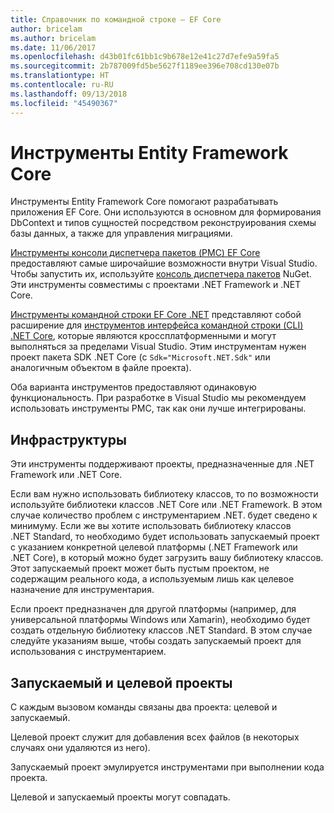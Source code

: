 ```yaml
---
title: Справочник по командной строке — EF Core
author: bricelam
ms.author: bricelam
ms.date: 11/06/2017
ms.openlocfilehash: d43b01fc61bb1c9b678e12e41c27d7efe9a59fa5
ms.sourcegitcommit: 2b787009fd5be5627f1189ee396e708cd130e07b
ms.translationtype: HT
ms.contentlocale: ru-RU
ms.lasthandoff: 09/13/2018
ms.locfileid: "45490367"
---
```

<a name="entity-framework-core-tools"></a>Инструменты Entity Framework Core
===========================
Инструменты Entity Framework Core помогают разрабатывать приложения EF Core. Они используются в основном для формирования DbContext и типов сущностей посредством реконструирования схемы базы данных, а также для управления миграциями.

[Инструменты консоли диспетчера пакетов (PMC) EF Core][1] предоставляют самые широчайшие возможности внутри Visual Studio. Чтобы запустить их, используйте [консоль диспетчера пакетов][2] NuGet. Эти инструменты совместимы с проектами .NET Framework и .NET Core.

[Инструменты командной строки EF Core .NET][3] представляют собой расширение для [инструментов интерфейса командной строки (CLI) .NET Core][4], которые являются кроссплатформенными и могут выполняться за пределами Visual Studio. Этим инструментам нужен проект пакета SDK .NET Core (с `Sdk="Microsoft.NET.Sdk"` или аналогичным объектом в файле проекта).

Оба варианта инструментов предоставляют одинаковую функциональность. При разработке в Visual Studio мы рекомендуем использовать инструменты PMC, так как они лучше интегрированы.

<a name="frameworks"></a>Инфраструктуры
----------
Эти инструменты поддерживают проекты, предназначенные для .NET Framework или .NET Core.

Если вам нужно использовать библиотеку классов, то по возможности используйте библиотеки классов .NET Core или .NET Framework. В этом случае количество проблем с инструментарием .NET. будет сведено к минимуму. Если же вы хотите использовать библиотеку классов .NET Standard, то необходимо будет использовать запускаемый проект с указанием конкретной целевой платформы (.NET Framework или .NET Core), в который можно будет загрузить вашу библиотеку классов. Этот запускаемый проект может быть пустым проектом, не содержащим реального кода, а используемым лишь как целевое назначение для инструментария.

Если проект предназначен для другой платформы (например, для универсальной платформы Windows или Xamarin), необходимо будет создать отдельную библиотеку классов .NET Standard. В этом случае следуйте указаниям выше, чтобы создать запускаемый проект для использования с инструментарием.

<a name="startup-and-target-projects"></a>Запускаемый и целевой проекты
---------------------------
С каждым вызовом команды связаны два проекта: целевой и запускаемый.

Целевой проект служит для добавления всех файлов (в некоторых случаях они удаляются из него).

Запускаемый проект эмулируется инструментами при выполнении кода проекта.

Целевой и запускаемый проекты могут совпадать.


  [1]: powershell.md
  [2]: https://docs.microsoft.com/nuget/tools/package-manager-console
  [3]: dotnet.md
  [4]: https://docs.microsoft.com/dotnet/core/tools/
